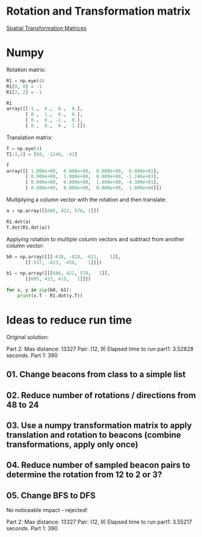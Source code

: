 # Rotation and Transformation matrix

[Spatial Transformation Matrices](https://www.brainvoyager.com/bv/doc/UsersGuide/CoordsAndTransforms/SpatialTransformationMatrices.html)

# Numpy

Rotation matrix:

```python
R1 = np.eye(4)
R1[0, 0] = -1
R1[2, 2] = -1

R1
array([[-1.,  0.,  0.,  0.],
       [ 0.,  1.,  0.,  0.],
       [ 0.,  0., -1.,  0.],
       [ 0.,  0.,  0.,  1.]])
```

Translation matrix:

```python
T = np.eye(4)
T[:3,3] = [68, -1246, -43]

T
array([[ 1.000e+00,  0.000e+00,  0.000e+00,  6.800e+01],
       [ 0.000e+00,  1.000e+00,  0.000e+00, -1.246e+03],
       [ 0.000e+00,  0.000e+00,  1.000e+00, -4.300e+01],
       [ 0.000e+00,  0.000e+00,  0.000e+00,  1.000e+00]])
```

Multiplying a column vector with the rotation and then translate:

```python
a = np.array([[686, 422, 578, 1]])

R1.dot(a)
T.dot(R1.dot(a))
```

Applying rotation to multiple column vectors and subtract from another column vector:

```python
b0 = np.array([[[-618, -824, -621,    1]],
       [[-537, -823, -458,    1]]])

b1 = np.array([[[686, 422, 578,   1]],
       [[605, 423, 415,   1]]])

for x, y in zip(b0, b1):
    print(x.T - R1.dot(y.T))
```

# Ideas to reduce run time

Original solution:

Part 2: Max distance: 13327
Pair: (12, 9)
Elapsed time to run part1: 3.52828 seconds.
Part 1: 390

## 01. Change beacons from class to a simple list
## 02. Reduce number of rotations / directions from 48 to 24
## 03. Use a numpy transformation matrix to apply translation and rotation to beacons (combine transformations, apply only once)
## 04. Reduce number of sampled beacon pairs to determine the rotation from 12 to 2 or 3?

## 05. Change BFS to DFS

No noticeable impact - rejected!

Part 2: Max distance: 13327
Pair: (12, 9)
Elapsed time to run part1: 3.55217 seconds.
Part 1: 390